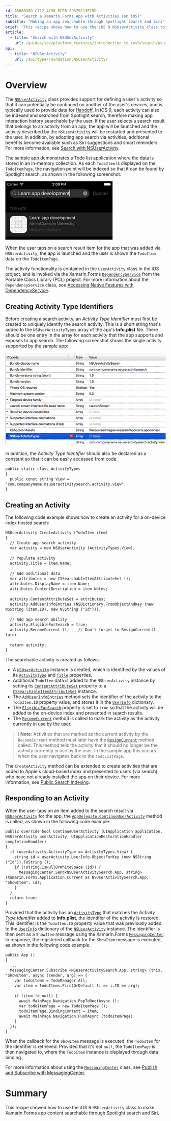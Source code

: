 ```yaml
---
id: A566038D-C712-4798-BCEB-29379C13FC5D
title: "Search a Xamarin.Forms App with Activities (on iOS)"
subtitle: "Making an app searchable through Spotlight search and Siri"
brief: "This recipe shows how to use the iOS 9 NSUserActivity class to make Xamarin.Forms app content searchable through Spotlight search and Siri."
article:
  - title: "Search with NSUSerActivity" 
    url: /guides/ios/platform_features/introduction_to_ios9/search/nsuseractivity/
api:
  - title: "NSUSerActivity" 
    url: /api/type/Foundation.NSUserActivity/
---
```


# Overview

The [`NSUserActivity`](/api/type/Foundation.NSUserActivity/) class provides support for defining a user's activity so that it can potentially be continued on another of the user's devices, and is typically used to provide data for [Handoff](/guides/ios/platform_features/introduction_to_ios9/handoff/). In iOS 9, each activity can also be indexed and searched from Spotlight search, therefore making app interaction history searchable by the user. If the user selects a search result that belongs to an activity from an app, the app will be launched and the activity described by the `NSUserActivity` will be restarted and presented to the user. In addition, by adopting app search via activities, additional benefits become available such as Siri suggestions and smart reminders. For more information, see [Search with NSUserActivity](/guides/ios/platform_features/introduction_to_ios9/search/nsuseractivity/).

The sample app demonstrates a Todo list application where the data is stored in an in-memory collection. As each `TodoItem` is displayed on the `TodoItemPage`, the navigation point will be indexed so that it can be found by Spotlight search, as shown in the following screenshot:

![](Images/Spotlight.png)

When the user taps on a search result item for the app that was added via `NSUserActivity`, the app is launched and the user is shown the `TodoItem` data on the `TodoItemPage`.

The activity functionality is contained in the `UserActivity` class in the iOS project, and is invoked via the Xamarin.Forms [`DependencyService`](/api/type/Xamarin.Forms.DependencyService/) from the Portable Class Library (PCL) project. For more information about the `DependencyService` class, see [Accessing Native Features with DependencyService](https://developer.xamarin.com/guides/xamarin-forms/dependency-service/).

## Creating Activity Type Identifiers

Before creating a search activity, an *Activity Type Identifier* must first be created to uniquely identify the search activity. This is a short string that's added to the `NSUserActivityTypes` array of the app's **Info.plist** file. There should be one entry in the array for each activity that the app supports and exposes to app search. The following screenshot shows the single activity supported by the sample app:

![](Images/Infoplist.png)

In addition, the *Activity Type Identifier* should also be declared as a constant so that it can be easily accessed from code:

```
public static class ActivityTypes
{
  public const string View = "com.companyname.nsuseractivitysearch.activity.view";
}
```

## Creating an Activity

The following code example shows how to create an activity for a on-device index hosted search:

```
NSUserActivity CreateActivity (TodoItem item)
{
  // Create app search activity
  var activity = new NSUserActivity (ActivityTypes.View);

  // Populate activity
  activity.Title = item.Name;

  // Add additional data
  var attributes = new CSSearchableItemAttributeSet ();
  attributes.DisplayName = item.Name;
  attributes.ContentDescription = item.Notes;

  activity.ContentAttributeSet = attributes;
  activity.AddUserInfoEntries (NSDictionary.FromObjectAndKey (new NSString (item.ID), new NSString ("Id")));

  // Add app search ability
  activity.EligibleForSearch = true;
  activity.BecomeCurrent ();	// Don't forget to ResignCurrent() later

  return activity;
}
```

The searchable activity is created as follows:

- A [`NSUserActivity`](/api/type/Foundation.NSUserActivity/) instance is created, which is identified by the values of its [`ActivityType`](/api/property/Foundation.NSUserActivity.ActivityType/) and [`Title`](/api/property/Foundation.NSUserActivity.ActivityType/) properties.
- Additional `TodoItem` data is added to the `NSUserActivity` instance by setting its [`ContentAttributeSet`](/api/property/Foundation.NSUserActivity.ContentAttributeSet/) property to a [`CSSearchableItemAttributeSet`](/api/type/CoreSpotlight.CSSearchableItemAttributeSet/) instance.
- The [`AddUserInfoEntries`](/api/member/Foundation.NSUserActivity.AddUserInfoEntries/p/Foundation.NSDictionary/) method sets the identifier of the activity to the `TodoItem.ID` property value, and stores it in the [`UserInfo`](/api/property/Foundation.NSUserActivity.UserInfo/) dictionary.
- The [`EligibleForSearch`](/api/property/Foundation.NSUserActivity.EligibleForSearch/) property is set to `true` so that the activity will be added to the on-device index and presented in search results.
- The [`BecomeCurrent`](/api/member/Foundation.NSUserActivity.BecomeCurrent()/) method is called to mark the activity as the activity currently in use by the user.

> ℹ️ **Note**: Activities that are marked as the current activity by the `BecomeCurrent` method must later have the [`ResignCurrent`](/api/member/Foundation.NSUserActivity.ResignCurrent()/) method called. This method tells the activity that it should no longer be the activity currently in use by the user. In the sample app this occurs when the user navigates back to the `TodoListPage`.

The `CreateActivity` method can be extended to create activities that are added to Apple's cloud-based index and presented to users (via search) who have not already installed the app on their device. For more information, see [Public Search Indexing](/guides/ios/platform_features/introduction_to_ios9/search/nsuseractivity/#Public_Search_Indexing).

## Responding to an Activity

When the user taps on an item added to the search result via [`NSUserActivity`](/api/type/Foundation.NSUserActivity/) for the app, the [`AppDelegate.ContinueUserActivity`](/api/member/UIKit.UIApplicationDelegate.ContinueUserActivity/) method is called, as shown in the following code example:

```
public override bool ContinueUserActivity (UIApplication application, NSUserActivity userActivity, UIApplicationRestorationHandler completionHandler)
{
  if (userActivity.ActivityType == ActivityTypes.View) {
    string id = userActivity.UserInfo.ObjectForKey (new NSString ("Id")).ToString ();
    if (!string.IsNullOrWhiteSpace (id)) {
      MessagingCenter.Send<NSUserActivitySearch.App, string> (Xamarin.Forms.Application.Current as NSUserActivitySearch.App, "ShowItem", id);
    }
  }
  return true;
}
```

Provided that the activity has an [`ActivityType`](/api/property/Foundation.NSUserActivity.ActivityType/) that matches the *Activity Type Identifier* added to **Info.plist**, the identifier of the activity is restored. This identifier is the `TodoItem.ID` property value that was previously added to the [`UserInfo`](/api/property/Foundation.NSUserActivity.UserInfo/) dictionary of the [`NSUserActivity`](/api/type/Foundation.NSUserActivity/) instance. The identifier is then sent as a `ShowItem` message using the Xamarin.Forms [`MessagingCenter`](/api/type/Xamarin.Forms.MessagingCenter/). In response, the registered callback for the `ShowItem` message is executed, as shown in the following code example:

```
public App ()
{
  ...
  MessagingCenter.Subscribe <NSUserActivitySearch.App, string> (this, "ShowItem", async (sender, arg) => {
    var todoItems = TodoManager.All;
    var item = todoItems.FirstOrDefault (i => i.ID == arg);

    if (item != null) {
      await MainPage.Navigation.PopToRootAsync ();
      var todoItemPage = new TodoItemPage ();
      todoItemPage.BindingContext = item;
      await MainPage.Navigation.PushAsync (todoItemPage);
    }
  });
}
```

When the callback for the `ShowItem` message is executed, the `TodoItem` for the identifier is retrieved. Provided that it's not `null`, the `TodoItemPage` is then navigated to, where the `TodoItem` instance is displayed through data binding.

For more information about using the [`MessagingCenter`](/api/type/Xamarin.Forms.MessagingCenter/) class, see [Publish and Subscribe with MessagingCenter](/guides/xamarin-forms/messaging-center/).

# Summary

This recipe showed how to use the iOS 9 `NSUserActivity` class to make Xamarin.Forms app content searchable through Spotlight search and Siri.


